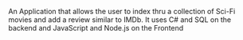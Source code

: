 An Application that allows the user to index thru a collection of Sci-Fi movies and add a review similar to IMDb.  It uses C# and SQL on the backend and JavaScript and Node.js on the Frontend
